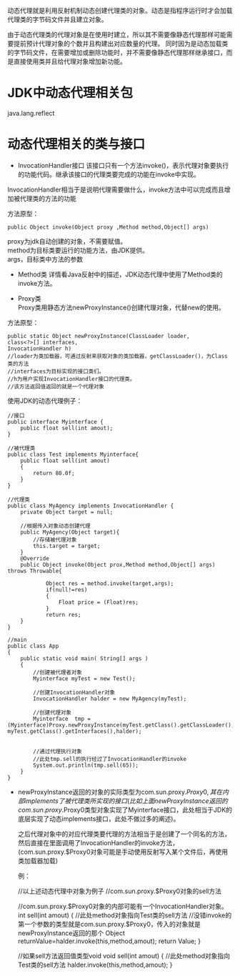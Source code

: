 动态代理就是利用反射机制动态创建代理类的对象。动态是指程序运行时才会加载代理类的字节码文件并且建立对象。

由于动态代理类的代理对象是在使用时建立，所以其不需要像静态代理那样可能需要提前预计代理对象的个数并且构建出对应数量的代理。 同时因为是动态加载类的字节码文件，在需要增加或删除功能时，并不需要像静态代理那样继承接口，而是直接使用类并且给代理对象增加新功能。



# JDK中动态代理相关包  
java.lang.reflect

# 动态代理相关的类与接口

* InvocationHandler接口
该接口只有一个方法invoke()，表示代理对象要执行的功能代码。继承该接口的代理类要完成的功能在invoke中实现。

InvocationHandler相当于是说明代理需要做什么，invoke方法中可以完成而且增加被代理类的方法的功能

方法原型：  
    
    public Object invoke(Object proxy ,Method method,Object[] args)
    
proxy为jdk自动创建的对象，不需要赋值。  
method为目标类要运行的功能方法，由JDK提供。  
args，目标类中方法的参数
    
* Method类
详情看Java反射中的描述，JDK动态代理中使用了Method类的invoke方法。


* Proxy类  
Proxy类用静态方法newProxyInstance()创建代理对象，代替new的使用。

方法原型：
    
    public static Object newProxyInstance(ClassLoader loader,  
    class<?>[] interfaces,  
    InvocationHandler h)
    //loader为类加载器，可通过反射来获取对象的类加载器，getClassLoader()，为Class类的方法
    //interfaces为目标实现的接口类们。
    //h为用户实现InvocationHandler接口的代理类。
    //该方法返回值返回的就是一个代理对象
    

使用JDK的动态代理例子：

    //接口
    public interface Myinterface {
        public float sell(int amout);
    }
    
    //被代理类
    public class Test implements Myinterface{
        public float sell(int amout)
        {
            return 80.0f;
        }
    }
    
    //代理类
    public class MyAgency implements InvocationHandler {
        private Object target = null;
    
        //根据传入对象动态创建代理
        public MyAgency(Object target){
            //存储被代理对象
            this.target = target;
        }
        @Override
        public Object invoke(Object prox,Method method,Object[] args) throws Throwable{
    
                Object res = method.invoke(target,args);
                if(null!=res)
                {
                    Float price = (Float)res;
                }
                return res;
        }
    }
    
    //main
    public class App 
    {
        public static void main( String[] args )
        {
            //创建被代理者对象
            Myinterface myTest = new Test();
            
            //创建InvocationHandler对象
            InvocationHandler halder = new MyAgency(myTest);
            
            //创建代理对象
            Myinterface  tmp = (Myinterface)Proxy.newProxyInstance(myTest.getClass().getClassLoader(), myTest.getClass().getInterfaces(),halder);
    
            
            //通过代理执行对象
            //此处tmp.sell的执行经过了InvocationHandler的invoke
            System.out.println(tmp.sell(65));
        }
    }

* newProxyInstance返回的对象的实际类型为com.sun.proxy.$Proxy0,其在内部implements了被代理类所实现的接口(比如上面newProxyInstance返回的com.sun.proxy.$Proxy0类型对象实现了Myinterface接口，此处相当于JDK的底层实现了动态implements接口，此处不做过多的阐述)。
 
    之后代理对象中的对应代理类要代理的方法相当于是创建了一个同名的方法，然后直接在里面调用了InvocationHandler的invoke方法，(com.sun.proxy.$Proxy0对象可能是手动使用反射写入某个文件后，再使用类加载器加载)

    例：
    
    
    //以上述动态代理中对象为例子
    //com.sun.proxy.$Proxy0对象的sell方法
    
    //com.sun.proxy.$Proxy0对象的内部可能有一个InvocationHandler对象。
    int sell(int amout)
    {
        //此处method对象指向Test类的sell方法
        //没错invoke的第一个参数的类型就是com.sun.proxy.$Proxy0，传入的对象就是newProxyInstance返回的那个
        Object returnValue=halder.invoke(this,method,amout);
        return Value;
    }
    
    //如果sell方法返回值类型void
    void sell(int amout)
    {
        //此处method对象指向Test类的sell方法
        halder.invoke(this,method,amout);
    }
